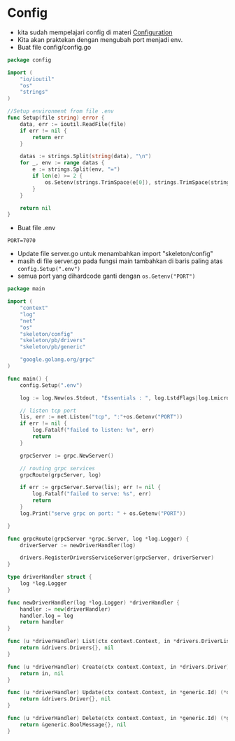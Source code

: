 # Config

* kita sudah mempelajari config di materi [Configuration](../build-rest-api-framework/configuration.md)
* Kita akan praktekan dengan mengubah port menjadi env.
* Buat file config/config.go

```go
package config

import (
    "io/ioutil"
    "os"
    "strings"
)

//Setup environment from file .env
func Setup(file string) error {
    data, err := ioutil.ReadFile(file)
    if err != nil {
        return err
    }

    datas := strings.Split(string(data), "\n")
    for _, env := range datas {
        e := strings.Split(env, "=")
        if len(e) >= 2 {
            os.Setenv(strings.TrimSpace(e[0]), strings.TrimSpace(strings.Join(e[1:], "=")))
        }
    }

    return nil
}
```

* Buat file .env

```text
PORT=7070
```

* Update file server.go untuk menambahkan import "skeleton/config"
* masih di file server.go pada fungsi main tambahkan di baris paling atas `config.Setup(".env")`
* semua port yang dihardcode ganti dengan `os.Getenv("PORT")`

```go
package main

import (
    "context"
    "log"
    "net"
    "os"
    "skeleton/config"
    "skeleton/pb/drivers"
    "skeleton/pb/generic"

    "google.golang.org/grpc"
)

func main() {
    config.Setup(".env")

    log := log.New(os.Stdout, "Essentials : ", log.LstdFlags|log.Lmicroseconds|log.Lshortfile)

    // listen tcp port
    lis, err := net.Listen("tcp", ":"+os.Getenv("PORT"))
    if err != nil {
        log.Fatalf("failed to listen: %v", err)
        return
    }

    grpcServer := grpc.NewServer()

    // routing grpc services
    grpcRoute(grpcServer, log)

    if err := grpcServer.Serve(lis); err != nil {
        log.Fatalf("failed to serve: %s", err)
        return
    }
    log.Print("serve grpc on port: " + os.Getenv("PORT"))

}

func grpcRoute(grpcServer *grpc.Server, log *log.Logger) {
    driverServer := newDriverHandler(log)

    drivers.RegisterDriversServiceServer(grpcServer, driverServer)
}

type driverHandler struct {
    log *log.Logger
}

func newDriverHandler(log *log.Logger) *driverHandler {
    handler := new(driverHandler)
    handler.log = log
    return handler
}

func (u *driverHandler) List(ctx context.Context, in *drivers.DriverListInput) (*drivers.Drivers, error) {
    return &drivers.Drivers{}, nil
}

func (u *driverHandler) Create(ctx context.Context, in *drivers.Driver) (*drivers.Driver, error) {
    return in, nil
}

func (u *driverHandler) Update(ctx context.Context, in *generic.Id) (*drivers.Driver, error) {
    return &drivers.Driver{}, nil
}

func (u *driverHandler) Delete(ctx context.Context, in *generic.Id) (*generic.BoolMessage, error) {
    return &generic.BoolMessage{}, nil
}
```

